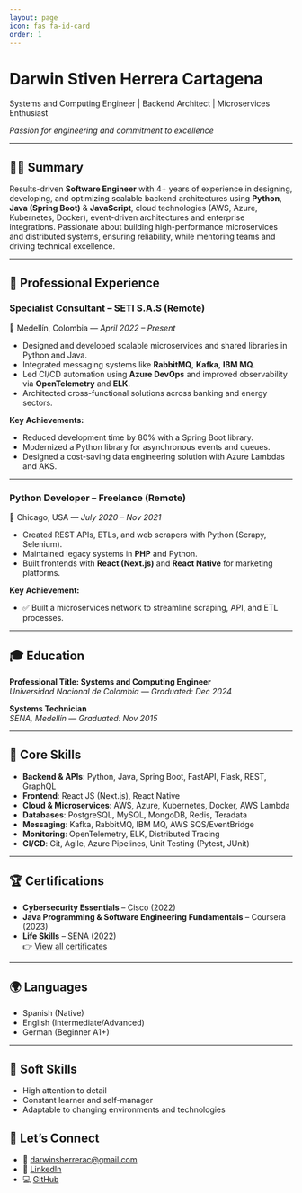 ```yaml
---
layout: page
icon: fas fa-id-card
order: 1
---
```

# Darwin Stiven Herrera Cartagena

Systems and Computing Engineer | Backend Architect | Microservices Enthusiast

*Passion for engineering and commitment to excellence*

---

## 👨‍💻 Summary

Results-driven **Software Engineer** with 4+ years of experience in designing, developing, and optimizing scalable backend architectures using **Python**, **Java (Spring Boot)** & **JavaScript**, cloud technologies (AWS, Azure, Kubernetes, Docker), event-driven architectures and enterprise integrations. Passionate about building high-performance microservices and distributed systems, ensuring reliability, while mentoring teams and driving technical excellence.

---

## 💼 Professional Experience

### **Specialist Consultant** – SETI S.A.S (Remote)  
📍 Medellín, Colombia — *April 2022 – Present*

- Designed and developed scalable microservices and shared libraries in Python and Java.
- Integrated messaging systems like **RabbitMQ**, **Kafka**, **IBM MQ**.
- Led CI/CD automation using **Azure DevOps** and improved observability via **OpenTelemetry** and **ELK**.
- Architected cross-functional solutions across banking and energy sectors.

**Key Achievements:**
- Reduced development time by 80% with a Spring Boot library.
- Modernized a Python library for asynchronous events and queues.
- Designed a cost-saving data engineering solution with Azure Lambdas and AKS.

---

### **Python Developer** – Freelance (Remote)  
📍 Chicago, USA — *July 2020 – Nov 2021*

- Created REST APIs, ETLs, and web scrapers with Python (Scrapy, Selenium).
- Maintained legacy systems in **PHP** and Python.
- Built frontends with **React (Next.js)** and **React Native** for marketing platforms.

**Key Achievement:**
- ✅ Built a microservices network to streamline scraping, API, and ETL processes.

---

## 🎓 Education

**Professional Title: Systems and Computing Engineer**  
*Universidad Nacional de Colombia* — *Graduated: Dec 2024*

**Systems Technician**  
*SENA, Medellín* — *Graduated: Nov 2015*

---

## 🧠 Core Skills

- **Backend & APIs**: Python, Java, Spring Boot, FastAPI, Flask, REST, GraphQL  
- **Frontend**: React JS (Next.js), React Native  
- **Cloud & Microservices**: AWS, Azure, Kubernetes, Docker, AWS Lambda  
- **Databases**: PostgreSQL, MySQL, MongoDB, Redis, Teradata  
- **Messaging**: Kafka, RabbitMQ, IBM MQ, AWS SQS/EventBridge  
- **Monitoring**: OpenTelemetry, ELK, Distributed Tracing  
- **CI/CD**: Git, Agile, Azure Pipelines, Unit Testing (Pytest, JUnit)

---

## 🏆 Certifications

- **Cybersecurity Essentials** – Cisco (2022)  
- **Java Programming & Software Engineering Fundamentals** – Coursera (2023)  
- **Life Skills** – SENA (2022)  
👉 [View all certificates](https://drive.google.com/drive/folders/1tUp3TgGZhK04J_I_pB1cQLEASoistoR_?usp=drive_link)

---

## 🌍 Languages

- Spanish (Native)  
- English (Intermediate/Advanced)  
- German (Beginner A1+)

---

## 🧩 Soft Skills

- High attention to detail
- Constant learner and self-manager
- Adaptable to changing environments and technologies

## 🤝 Let’s Connect

- 📧 [darwinsherrerac@gmail.com](mailto:darwinsherrerac@gmail.com)  
- 💼 [LinkedIn](https://www.linkedin.com/in/darwin-herrera)  
- 💻 [GitHub](https://github.com/darwinhc)
